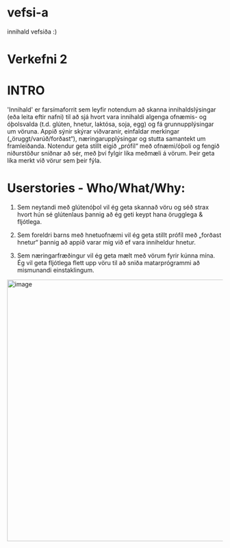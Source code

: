 # vefsi-a
innihald vefsiða :)

# Verkefni 2
# INTRO
'Innihald' er farsímaforrit sem leyfir notendum að skanna innihaldslýsingar (eða leita eftir nafni) til að sjá hvort vara innihaldi algenga ofnæmis- og óþolsvalda (t.d. glúten, hnetur, laktósa, soja, egg) og fá grunnupplýsingar um vöruna. Appið sýnir skýrar viðvaranir, einfaldar merkingar („öruggt/varúð/forðast“), næringarupplýsingar og stutta samantekt um framleiðanda. Notendur geta stillt eigið „prófíl“ með ofnæmi/óþoli og fengið niðurstöður sniðnar að sér, með því fylgir líka meðmæli á vörum. Þeir geta líka merkt við vörur sem þeir fýla.

# Userstories - Who/What/Why:

1. Sem neytandi með glútenóþol vil ég geta skannað vöru og séð strax hvort hún sé glútenlaus þannig að ég geti keypt hana örugglega & fljótlega.

2. Sem foreldri barns með hnetuofnæmi vil ég geta stillt prófíl með „forðast hnetur“ þannig að appið varar mig við ef vara inniheldur hnetur.

3. Sem næringarfræðingur vil ég geta mælt með vörum fyrir kúnna mína. Ég vil geta fljótlega flett upp vöru til að sniða matarprógrammi að mismunandi einstaklingum.


<img width="831" height="611" alt="image" src="https://github.com/user-attachments/assets/635b7df9-e377-421f-bd97-dd2e05eb843c" />
